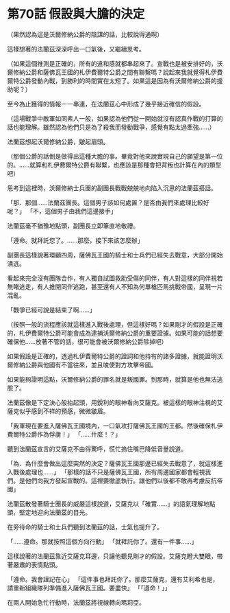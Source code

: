 # 第70話 假設與大膽的決定

（果然認為這是沃爾修納公爵的陰謀的話，比較說得通啊）

這樣想著的法蘭茲深深呼出一口氣後，又繼續思考。

（如果這個推測是正確的，所有的違和感就都串起來了。宣戰也是被安排好的，沃爾修納公爵和薩佛瓦王國的札伊費爾特公爵之間有聯繫嗎？說起來我就覺得札伊費爾特公爵發動內戰，到勝利的時間實在太短了。如果這是因為有沃爾修納公爵的援助呢？）

至今為止獲得的情報一一串連，在法蘭茲心中形成了幾乎接近確信的假設。

（這場戰爭中敵軍如同素人一般，如果認為他們從一開始就沒有認真作戰的打算的話也能理解。雖然認為他們只是為了殺我而發動戰爭，感覺有點太過牽強......）

法蘭茲想起沃爾修納公爵，皺起眉頭。

（那個公爵的話倒是做得出這種大膽的事。畢竟對他來說實現自己的願望是第一位的。......就算和札伊費爾特公爵有聯繫，也應該是那種會把背叛也計算在內的類型吧）

思考到這裡時，沃爾修納士兵團的副團長戰戰兢兢地向陷入沉思的法蘭茲搭話。

「那、那個......法蘭茲團長。這個男子該如何處置？是否由我們來處理比較好呢？」
「不，這個男子由我們這邊接手」

法蘭茲毫不猶豫地點頭，副團長立即筆直地敬禮。

「遵命。就拜託您了。......那麼，接下來該怎麼辦」

副團長這樣說著環顧四周，薩佛瓦王國的騎士和士兵們已經失去戰意，大部分開始潰逃。

看起來完全沒有團隊合作，有人獨自試圖救助受傷的同伴，有人對這樣的同伴視若無睹逃走，有人推開同伴逃跑，甚至還有人不知為何單槍匹馬挑戰帝國，呈現一片混亂。

「戰爭已經可說是結束了啊......」

（按照一般的流程應該就這樣進入戰後處理，但這樣好嗎？如果剛才的假設是正確的，札伊費爾特公爵可能會成為逮捕沃爾修納公爵的重要證據。如果可能的話想要確保他......放著不管的話，很可能會被沃爾修納公爵除掉吧）

如果假設是正確的，透過札伊費爾特公爵的證詞和他持有的諸多證據，就能證明沃爾修納公爵與他國有不當往來，並且唆使對方攻擊帝國。

如果能夠證明這點，沃爾修納公爵的罪名就是叛國罪。到那時，就算是他也無法逃脫了。

法蘭茲像是下定決心般抬起頭，用銳利的眼神看向艾薩克。被這樣的眼神注視的艾薩克似乎感到不祥的預感，微微皺眉。

「我軍現在要進入薩佛瓦王國境內，一口氣攻打薩佛瓦王國的王都。然後確保札伊費爾特公爵作為俘虜！」
「......什麼！？」

聽到法蘭茲宣言的艾薩克不由得驚呼，慌忙摀住嘴巴降低音量說道。

「為、為什麼會做出這麼突然的決定？薩佛瓦王國那邊已經失去戰意了，就這樣進入戰後處理也......」
「那樣的話不只是薩佛瓦王國，所有周邊國家都會輕視我們。是他們向我方發起宣戰的。這裡要徹底執行。讓他們以後都不敢再考慮反抗帝國」

法蘭茲散發著騎士團長的威嚴這樣說道，艾薩克以「確實......」的語氣理解地點頭，堅定地迎向法蘭茲的目光。

在旁待命的騎士和士兵們聽到法蘭茲的話，士氣也提升了。

「......遵命。那就按照這個方向行動」
「就拜託你了。還有一件事......」

這樣說著的法蘭茲靠近艾薩克耳邊，只讓他聽見剛才的假設。艾薩克瞪大雙眼，帶著嚴肅的表情點頭。

「遵命。我會謹記在心」
「這件事也拜託你了。那麼艾薩克，還有艾利希也是，請重新組織隊列準備進入薩佛瓦王國。要盡快」
「「遵命！」」

在兩人開始急忙行動時，法蘭茲將視線轉向瑪莉亞。